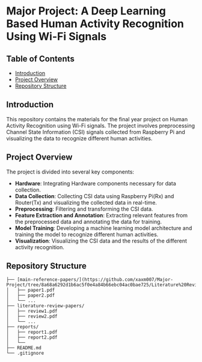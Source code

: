 # Major Project: A Deep Learning Based Human Activity Recognition Using Wi-Fi Signals

## Table of Contents

- [Introduction](#introduction)
- [Project Overview](#project-overview)
- [Repository Structure](#repository-structure)

## Introduction

This repository contains the materials for the final year project on Human Activity Recognition using Wi-Fi signals. The project involves preprocessing Channel State Information (CSI) signals collected from Raspberry Pi and visualizing the data to recognize different human activities.

## Project Overview

The project is divided into several key components:
- **Hardware**: Integrating Hardware components necessary for data collection.
- **Data Collection**: Collecting CSI data using Raspberry Pi(Rx) and Router(Tx) and visualizing the collected data in real-time.
- **Preprocessing**: Filtering and transforming the CSI data.
- **Feature Extraction and Annotation**: Extracting relevant features from the preprocessed data and annotating the data for training.
- **Model Training**: Developing a machine learning model architecture and training the model to recognize different human activities.
- **Visualization**: Visualizing the CSI data and the results of the different activity recognition.

## Repository Structure

```plaintext
├── [main-reference-papers/](https://github.com/xaxm007/Major-Project/tree/8a68a6292d1b6ac5f0e4a84b66ebc04ac0bae725/Literature%20Review/)
│   ├── paper1.pdf
│   ├── paper2.pdf
│   └── ...
├── literature-review-papers/
│   ├── review1.pdf
│   ├── review2.pdf
│   └── ...
├── reports/
│   ├── report1.pdf
│   ├── report2.pdf
│   └── 
├── README.md
└── .gitignore
